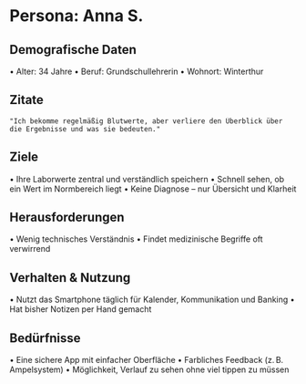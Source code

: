 # Persona: Anna S. 

## Demografische Daten
•⁠  ⁠Alter: 34 Jahre
•⁠  ⁠Beruf: Grundschullehrerin
•⁠  ⁠Wohnort: Winterthur

## Zitate
	⁠"Ich bekomme regelmäßig Blutwerte, aber verliere den Überblick über die Ergebnisse und was sie bedeuten."

## Ziele
•⁠  ⁠Ihre Laborwerte zentral und verständlich speichern
•⁠  ⁠Schnell sehen, ob ein Wert im Normbereich liegt
•⁠  ⁠Keine Diagnose – nur Übersicht und Klarheit

## Herausforderungen
•⁠  ⁠Wenig technisches Verständnis
•⁠  ⁠Findet medizinische Begriffe oft verwirrend

## Verhalten & Nutzung
•⁠  ⁠Nutzt das Smartphone täglich für Kalender, Kommunikation und Banking
•⁠  ⁠Hat bisher Notizen per Hand gemacht

## Bedürfnisse
•⁠  ⁠Eine sichere App mit einfacher Oberfläche
•⁠  ⁠Farbliches Feedback (z. B. Ampelsystem)
•⁠  ⁠Möglichkeit, Verlauf zu sehen ohne viel tippen zu müssen